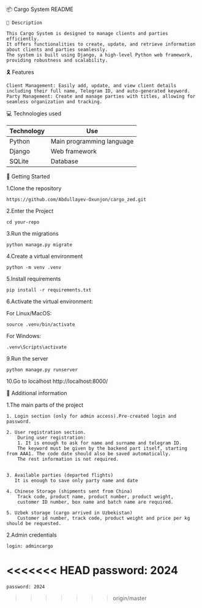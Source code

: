 📦 Cargo System README

    📝 Description 
        
    This Cargo System is designed to manage clients and parties efficiently.
    It offers functionalities to create, update, and retrieve information about clients and parties seamlessly.
    The system is built using Django, a high-level Python web framework, providing robustness and scalability.



🎗 Features

    Client Management: Easily add, update, and view client details including their full name, Telegram ID, and auto-generated keyword.
    Party Management: Create and manage parties with titles, allowing for seamless organization and tracking.



💻 Technologies used

| Technology | Use                       |
|------------|---------------------------|
| Python     | Main programming language |
| Django     | Web framework             |
| SQLite     | Database                  |



🚀 Getting Started

1.Clone the repository

    https://github.com/Abdullayev-Oxunjon/cargo_zed.git

2.Enter the Project

    cd your-repo

3.Run the migrations

    python manage.py migrate

4.Create a virtual environment

    python -m venv .venv

5.Install requirements

    pip install -r requirements.txt

6.Activate the virtual environment:

For Linux/MacOS:

    source .venv/bin/activate

For Windows:

    .venv\Scripts\activate

9.Run the server

    python manage.py runserver

10.Go to localhost http://localhost:8000/



📘 Additional information
    
1.The main parts of the project
    
    1. Login section (only for admin access).Pre-created login and password.

    2. User registration section.
        During user registration:
        1. It is enough to ask for name and surname and telegram ID.
        The keyword must be given by the backend part itself, starting from AAA1. The code date should also be saved automatically. 
        The rest information is not required.
        
    
    3. Available parties (departed flights)
       It is enough to save only party name and date
    
    4. Chinese Storage (shipments sent from China)
        Track code, product name, product number, product weight,
        customer ID number, box name and batch name are required.
    
    5. Uzbek storage (cargo arrived in Uzbekistan)
        Customer id number, track code, product weight and price per kg should be requested.
    
2.Admin credentials
    
    login: admincargo
<<<<<<< HEAD
    password: 2024
=======
    password: 2024
>>>>>>> origin/master
